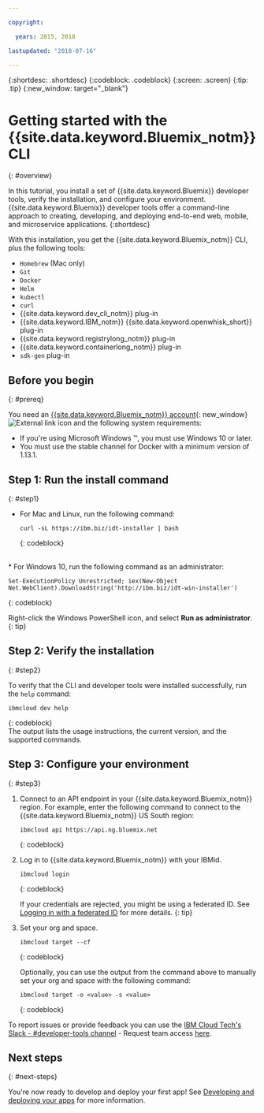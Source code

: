 ```yaml
---

copyright:

  years: 2015, 2018

lastupdated: "2018-07-16"

---
```


{:shortdesc: .shortdesc}
{:codeblock: .codeblock}
{:screen: .screen}
{:tip: .tip}
{:new_window: target="_blank"}

# Getting started with the {{site.data.keyword.Bluemix_notm}} CLI
{: #overview}

In this tutorial, you install a set of {{site.data.keyword.Bluemix}} developer tools, verify the installation, and configure your environment. {{site.data.keyword.Bluemix}} developer tools offer a command-line approach to creating, developing, and deploying end-to-end web, mobile, and microservice applications. 
{:shortdesc}

With this installation, you get the {{site.data.keyword.Bluemix_notm}} CLI, plus the following tools: 

* `Homebrew` (Mac only)
* `Git`
* `Docker`
* `Helm`
* `kubectl`
* `curl`
* {{site.data.keyword.dev_cli_notm}} plug-in
* {{site.data.keyword.IBM_notm}} {{site.data.keyword.openwhisk_short}} plug-in
* {{site.data.keyword.registrylong_notm}} plug-in
* {{site.data.keyword.containerlong_notm}} plug-in
* `sdk-gen` plug-in

## Before you begin
{: #prereq}

You need an [{{site.data.keyword.Bluemix_notm}} account](https://console.bluemix.net/){: new_window} ![External link icon](../icons/launch-glyph.svg "External link icon") and the following system requirements:

* If you're using Microsoft Windows &trade;, you must use Windows 10 or later.
* You must use the stable channel for Docker with a minimum version of 1.13.1.

## Step 1: Run the install command
{: #step1}

* For Mac and Linux, run the following command:

  ```
  curl -sL https://ibm.biz/idt-installer | bash
  ```
  {: codeblock}
<br>
* For Windows 10, run the following command as an administrator:

  ```
  Set-ExecutionPolicy Unrestricted; iex(New-Object Net.WebClient).DownloadString('http://ibm.biz/idt-win-installer')
  ```
  {: codeblock}
<br>

  Right-click the Windows PowerShell icon, and select **Run as administrator**.
  {: tip}

## Step 2: Verify the installation
{: #step2}

To verify that the CLI and developer tools were installed successfully, run the `help` command:

```
ibmcloud dev help
```
{: codeblock}
<br>
The output lists the usage instructions, the current version, and the supported commands.

## Step 3: Configure your environment
{: #step3}

1. Connect to an API endpoint in your {{site.data.keyword.Bluemix_notm}} region. For example, enter the following command to connect to the {{site.data.keyword.Bluemix_notm}} US South region:

	```
	ibmcloud api https://api.ng.bluemix.net
	```
	{: codeblock}

2. Log in to {{site.data.keyword.Bluemix_notm}} with your IBMid.

	```
	ibmcloud login
	```
	{: codeblock}
    <br>
    
	If your credentials are rejected, you might be using a federated ID. See [Logging in with a federated ID](/docs/iam/login_fedid.html#federated_id) for more details.
	{: tip}

3. Set your org and space.

	```
	ibmcloud target --cf
	```
	{: codeblock}
	
	Optionally, you can use the output from the command above to manually set your org and space with the following command:

	```
	ibmcloud target -o <value> -s <value>
	```
	{: codeblock}
	
To report issues or provide feedback you can use the [IBM Cloud Tech's Slack - #developer-tools channel](https://ibm-cloud-tech.slack.com) - Request team access [here](https://slack-invite-ibm-cloud-tech.mybluemix.net/).

## Next steps
{: #next-steps}

You're now ready to develop and deploy your first app! See [Developing and deploying your apps](/docs/cli/idt/index.html) for more information.
